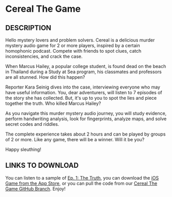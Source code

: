 # Cereal The Game
## DESCRIPTION
Hello mystery lovers and problem solvers. Cereal is a delicious murder mystery audio game for 2 or more players, inspired by a certain homophonic podcast. Compete with friends to spot clues, catch inconsistencies, and crack the case.

When Marcus Hailey, a popular college student, is found dead on the beach in Thailand during a Study at Sea program, his classmates and professors are all stunned. How did this happen? 

Reporter Kara Seinig dives into the case, interviewing everyone who may have useful information. You, dear adventurers, will listen to 7 episodes of the story she has collected. But, it's up to you to spot the lies and piece together the truth. Who killed Marcus Hailey?

As you navigate this murder mystery audio journey, you will study evidence, perform handwriting analysis, look for fingerprints, analyze maps, and solve secret codes and riddles.

The complete experience takes about 2 hours and can be played by groups of 2 or more. Like any game, there will be a winner. Will it be you?

Happy sleuthing!

## LINKS TO DOWNLOAD
You can listen to a sample of [Ep. 1: The Truth](http://insideyapper.com/CerealSample/Sample1.mp3), you can download the [iOS Game from the App Store](https://itunes.apple.com/us/app/cereal-the-game/id981244698?mt=8), or you can pull the code from our [Cereal The Game GitHub Branch](https://github.com/rwyant/index/tree/master/Cereal%20The%20Game). Enjoy!